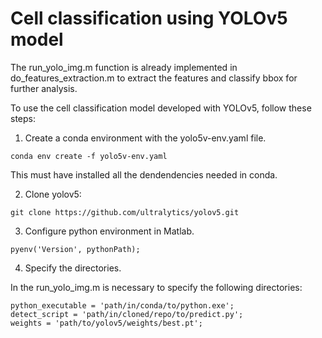# Cell classification using YOLOv5 model

The run_yolo_img.m function is already implemented in do_features_extraction.m to extract the features and classify bbox for further analysis. 

To use the cell classification model developed with YOLOv5, follow these steps:

1. Create a conda environment with the yolo5v-env.yaml file.
```
conda env create -f yolo5v-env.yaml
```
This must have installed all the dendendencies needed in conda.

2. Clone yolov5:
```
git clone https://github.com/ultralytics/yolov5.git
```
3. Configure python environment in Matlab.
```
pyenv('Version', pythonPath);
```
4. Specify the directories.

In the run_yolo_img.m is necessary to specify the following directories:
```
python_executable = 'path/in/conda/to/python.exe';
detect_script = 'path/in/cloned/repo/to/predict.py';
weights = 'path/to/yolov5/weights/best.pt';
```
